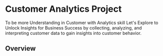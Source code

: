 # Customer Analytics Project
To be more Understanding in Customer with Analytics skill
Let's Explore to Unlock Insights for Business Success by collecting, analyzing, and interpreting customer data to gain insights into customer behavior.
## Overview

